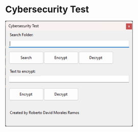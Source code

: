 # Cybersecurity Test

<img src="https://github.com/davld7/CybersecurityTest/blob/main/screenshot.png?raw=true" alt="Screenshot" width="400"/>